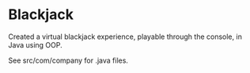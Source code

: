 # Blackjack
Created a virtual blackjack experience, playable through the console, in Java using OOP.

See src/com/company for .java files.
